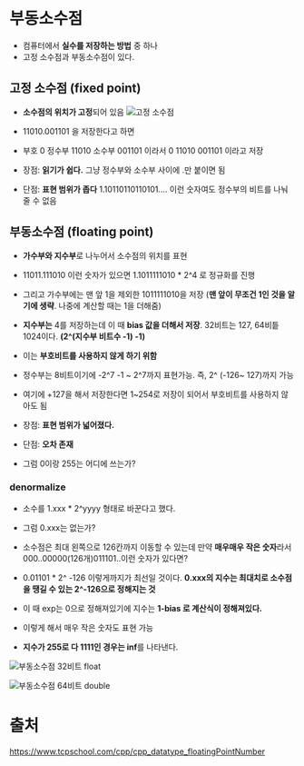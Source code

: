 
# 부동소수점
- 컴퓨터에서 **실수를 저장하는 방법** 중 하나
- 고정 소수점과 부동소수점이 있다.

## 고정 소수점 (fixed point)
- **소수점의 위치가 고정**되어 있음
![고정 소수점](https://github.com/uuranus/personal_study/assets/72340294/79fb1204-c2d1-47fd-8a21-f85456abfcbd)


- 11010.001101 을 저장한다고 하면
- 부호 0 정수부 11010 소수부 001101 이라서 0 11010 001101 이라고 저장

- 장점: **읽기가 쉽다.** 그냥 정수부와 소수부 사이에 .만 붙이면 됨
- 단점: **표현 범위가 좁다** 1.10110110110101.... 이런 숫자여도 정수부의 비트를 나눠줄 수 없음

## 부동소수점 (floating point)
- **가수부와 지수부**로 나누어서 소수점의 위치를 표현
- 11011.111010 이런 숫자가 있으면 1.1011111010 * 2^4 로 정규화를 진행
- 그리고 가수부에는 맨 앞 1을 제외한 1011111010을 저장 (**맨 앞이 무조건 1인 것을 알기에 생략**. 나중에 계산할 때는 1을 더해줌)
- **지수부는** 4를 저장하는데 이 때 **bias 값을 더해서 저장**. 32비트는 127, 64비틑 1024이다. **(2^(지수부 비트수 -1) -1)**
- 이는 **부호비트를 사용하지 않게 하기 위함**
- 정수부는 8비트이기에 -2^7 -1 ~ 2^7까지 표현가능. 즉, 2^ (-126~ 127)까지 가능
- 여기에 +127을 해서 저장한다면 1~254로 저장이 되어서 부호비트를 사용하지 않아도 됨

  
- 장점: **표현 범위가 넓어졌다.**
- 단점: **오차 존재**

- 그럼 0이랑 255는 어디에 쓰는가?


### denormalize
- 소수를 1.xxx * 2^yyyy 형태로 바꾼다고 했다.
- 그럼 0.xxx는 없는가?
- 소수점은 최대 왼쪽으로 126칸까지 이동할 수 있는데 만약 **매우매우 작은 숫자**라서 000..00000(126개)011101..이런 숫자가 있다면?
- 0.01101 * 2^ -126 이렇게까지가 최선일 것이다. **0.xxx의 지수는 최대치로 소수점을 땡길 수 있는 2^-126으로 정해지는 것**
- 이 때 exp는 0으로 정해져있기에 지수는 **1-bias 로 계산식이 정해져있다.**
- 이렇게 해서 매우 작은 숫자도 표현 가능

- **지수가 255로 다 1111인 경우는 inf**를 나타낸다.
 
![부동소수점 32비트 float](https://github.com/uuranus/personal_study/assets/72340294/0c13d87f-12d1-4c02-ae0f-97b88f5e061f)

![부동소수점 64비트 double](https://github.com/uuranus/personal_study/assets/72340294/d9ed13f7-21d1-4c07-ae7e-1695b3a409a6)




# 출처
https://www.tcpschool.com/cpp/cpp_datatype_floatingPointNumber
